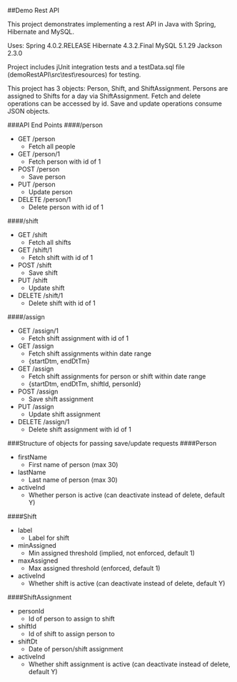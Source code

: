 ##Demo Rest API

This project demonstrates implementing a rest API in Java with Spring, Hibernate and MySQL.

Uses:
Spring    4.0.2.RELEASE
Hibernate 4.3.2.Final
MySQL     5.1.29
Jackson   2.3.0

Project includes jUnit integration tests and a testData.sql file (demoRestAPI\src\test\resources) for testing.

This project has 3 objects: Person, Shift, and ShiftAssignment. Persons are assigned to Shifts for a day via ShiftAssignment. Fetch and delete operations can be accessed by id. Save and update operations consume JSON objects.

###API End Points
####/person
- GET     /person       
  - Fetch all people
- GET     /person/1     
  - Fetch person with id of 1
- POST    /person       
  - Save person 
- PUT     /person       
  - Update person
- DELETE  /person/1     
  - Delete person with id of 1


####/shift
- GET     /shift        
  - Fetch all shifts
- GET     /shift/1      
  - Fetch shift with id of 1
- POST    /shift        
  - Save shift 
- PUT     /shift        
  - Update shift
- DELETE  /shift/1      
  - Delete shift with id of 1


####/assign
- GET     /assign/1     
  - Fetch shift assignment with id of 1
- GET     /assign       
  - Fetch shift assignments within date range
  - {startDtm, endDtTm}
- GET     /assign       
  - Fetch shift assignments for person or shift within date range
  - {startDtm, endDtTm, shiftId, personId}
- POST    /assign       
  - Save shift assignment
- PUT     /assign       
  - Update shift assignment
- DELETE  /assign/1     
  - Delete shift assignment with id of 1

###Structure of objects for passing save/update requests
####Person
- firstName             
  - First name of person (max 30)
- lastName              
  - Last name of person (max 30)
- activeInd             
  - Whether person is active (can deactivate instead of delete, default Y)

####Shift
- label                 
  - Label for shift
- minAssigned           
  - Min assigned threshold (implied, not enforced, default 1)
- maxAssigned           
  - Max assigned threshold (enforced, default 1)
- activeInd             
  - Whether shift is active (can deactivate instead of delete, default Y)

####ShiftAssignment
- personId              
  - Id of person to assign to shift
- shiftId               
  - Id of shift to assign person to
- shiftDt               
  - Date of person/shift assignment
- activeInd             
  - Whether shift assignment is active (can deactivate instead of delete, default Y)
